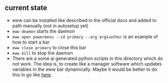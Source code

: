 ## current state
- eww can be installed like described in the official docs and added to path manually (not in autosetup yet)
- `eww deamon` starts the daemon
- `eww open powermenu --id primary --arg arg1=other` is an example of how to start a bar
- `eww close primary` to close this bar
- `eww kill` to stop the daemon
- There are a some ai generated python scripts in this directory which do not work. The idea is, to create like a manager software which updates variables in the eww bar dynamically. Maybe it would be better to do this in go like [here](https://github.com/owenrumney/eww-bar/tree/master).

